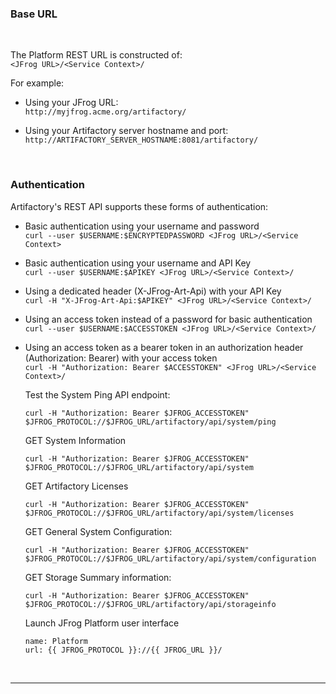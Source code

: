 <!-- ### REST API - Authentication -->

### Base URL

<br/>

The Platform REST URL is constructed of:  
`<JFrog URL>/<Service Context>/`

For example: 

- Using your JFrog URL:  
  `http://myjfrog.acme.org/artifactory/`

- Using your Artifactory server hostname and port:  
  `http://ARTIFACTORY_SERVER_HOSTNAME:8081/artifactory/`

<br/>

### Authentication

Artifactory's REST API supports these forms of authentication:

- Basic authentication using your username and password  
  `curl --user $USERNAME:$ENCRYPTEDPASSWORD <JFrog URL>/<Service Context>`

- Basic authentication using your username and API Key  
  `curl --user $USERNAME:$APIKEY <JFrog URL>/<Service Context>/`

- Using a dedicated header (X-JFrog-Art-Api) with your API Key  
  `curl -H "X-JFrog-Art-Api:$APIKEY" <JFrog URL>/<Service Context>/`

- Using an access token instead of a password for basic authentication  
  `curl --user $USERNAME:$ACCESSTOKEN <JFrog URL>/<Service Context>/`

- Using an access token as a bearer token in an authorization header (Authorization: Bearer) with your access token  
  `curl -H "Authorization: Bearer $ACCESSTOKEN" <JFrog URL>/<Service Context>/`  
    
  Test the System Ping API endpoint:  
  ```execute
  curl -H "Authorization: Bearer $JFROG_ACCESSTOKEN" $JFROG_PROTOCOL://$JFROG_URL/artifactory/api/system/ping
  ```

  GET System Information  
  ```execute
  curl -H "Authorization: Bearer $JFROG_ACCESSTOKEN" $JFROG_PROTOCOL://$JFROG_URL/artifactory/api/system
  ```

  GET Artifactory Licenses  
  ```execute
  curl -H "Authorization: Bearer $JFROG_ACCESSTOKEN" $JFROG_PROTOCOL://$JFROG_URL/artifactory/api/system/licenses
  ```

  GET General System Configuration:    
  ```execute-2
  curl -H "Authorization: Bearer $JFROG_ACCESSTOKEN" $JFROG_PROTOCOL://$JFROG_URL/artifactory/api/system/configuration
  ```

  GET Storage Summary information:    
  ```execute
  curl -H "Authorization: Bearer $JFROG_ACCESSTOKEN" $JFROG_PROTOCOL://$JFROG_URL/artifactory/api/storageinfo
  ```


  Launch JFrog Platform user interface
  ```dashboard:open-url
  name: Platform
  url: {{ JFROG_PROTOCOL }}://{{ JFROG_URL }}/
  ```

<br/>

---